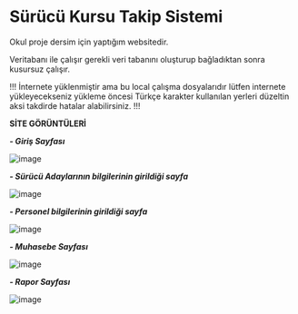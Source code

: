 # Sürücü Kursu Takip Sistemi

Okul proje dersim için yaptığım websitedir.

Veritabanı ile çalışır gerekli veri tabanını oluşturup bağladıktan sonra kusursuz çalışır.

!!! İnternete yüklenmiştir ama bu local çalışma dosyalarıdır lütfen internete yükleyecekseniz yükleme öncesi Türkçe karakter kullanılan yerleri düzeltin aksi takdirde hatalar alabilirsiniz. !!! 

**SİTE GÖRÜNTÜLERİ**

***- Giriş Sayfası***

![image](https://github.com/benfurkanw/Surucu_Kursu_Takip_Sistemi-Web/assets/110061906/667a0523-fcfc-476f-9dcf-6c43fb3b4469)


***- Sürücü Adaylarının bilgilerinin girildiği sayfa***

![image](https://github.com/benfurkanw/Surucu_Kursu_Takip_Sistemi-Web/assets/110061906/d9747bf9-abdb-4c17-b5ff-b1c7d904e054)


***- Personel bilgilerinin girildiği sayfa***

![image](https://github.com/benfurkanw/Surucu_Kursu_Takip_Sistemi-Web/assets/110061906/aed31c0f-1df4-41de-8fc8-6b299e4d5c92)


***- Muhasebe Sayfası***

![image](https://github.com/benfurkanw/Surucu_Kursu_Takip_Sistemi-Web/assets/110061906/233fa266-9b90-4807-a307-0e6d61c353ce)


***- Rapor Sayfası***

![image](https://github.com/benfurkanw/Surucu_Kursu_Takip_Sistemi-Web/assets/110061906/b6243e63-dfba-4a07-a229-24ba3c687ae4)
